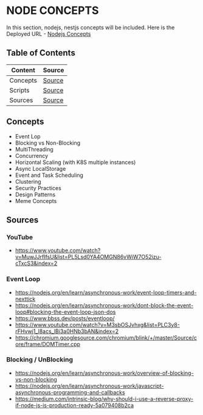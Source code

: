 # NODE CONCEPTS

In this section, nodejs, nestjs concepts will be included. Here is the Deployed URL - [Nodejs Concepts](https://nodejs-concepts.onrender.com)

## Table of Contents

| Content  | Source                                |
| -------- | ------------------------------------- |
| Concepts | [Source](#concepts)                   |
| Scripts  | [Source](./documentations/scripts.md) |
| Sources  | [Source](#sources)                    |

## Concepts

- Event Lop
- Blocking vs Non-Blocking
- MultiThreading
- Concurrency
- Horizontal Scaling (with K8S multiple instances)
- Async LocalStorage
- Event and Task Scheduling
- Clustering
- Security Practices
- Design Patterns
- Meme Concepts

## Sources

### YouTube

- https://www.youtube.com/watch?v=MuwJJrfIfsU&list=PL5Lsd0YA4OMGN86vWiW7O52izu-cTxcS3&index=2

### Event Loop

- https://nodejs.org/en/learn/asynchronous-work/event-loop-timers-and-nexttick
- https://nodejs.org/en/learn/asynchronous-work/dont-block-the-event-loop#blocking-the-event-loop-json-dos
- https://www.bbss.dev/posts/eventloop/
- https://www.youtube.com/watch?v=M3sbOSJvhxg&list=PLC3y8-rFHvwj1_l8acs_lBi3a0HNb3bAN&index=2
- https://chromium.googlesource.com/chromium/blink/+/master/Source/core/frame/DOMTimer.cpp

### Blocking / UnBlocking

- https://nodejs.org/en/learn/asynchronous-work/overview-of-blocking-vs-non-blocking
- https://nodejs.org/en/learn/asynchronous-work/javascript-asynchronous-programming-and-callbacks
- https://medium.com/intrinsic-blog/why-should-i-use-a-reverse-proxy-if-node-js-is-production-ready-5a079408b2ca
